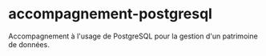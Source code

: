 # accompagnement-postgresql
Accompagnement à l'usage de PostgreSQL pour la gestion d'un patrimoine de données.
